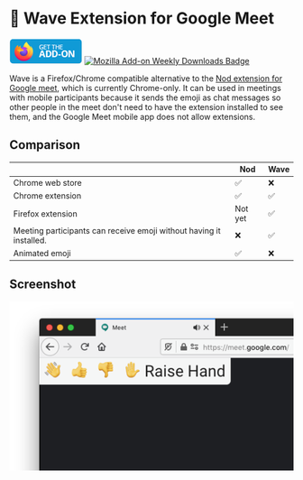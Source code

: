 # 👋 Wave Extension for Google Meet

[![Mozilla Add-on](get-the-addon.png)](https://addons.mozilla.org/en-US/firefox/addon/wave-reactions-for-google-meet/?utm_source=github&utm_content=get_the_addon_badge) [![Mozilla Add-on Weekly Downloads Badge](https://img.shields.io/amo/dw/wave-reactions-for-google-meet)](https://addons.mozilla.org/en-US/firefox/addon/wave-reactions-for-google-meet/?utm_source=github&utm_content=weekly_downloads_badge)

Wave is a Firefox/Chrome compatible alternative to the [Nod extension for Google meet](https://chrome.google.com/webstore/detail/nod-reactions-for-google/oikgofeboedgfkaacpfepbfmgdalabej), which is currently Chrome-only. It can be used in meetings with mobile participants because it sends the emoji as chat messages so other people in the meet don't need to have the extension installed to see them, and the Google Meet mobile app does not allow extensions.

## Comparison

|                                                                     | Nod     | Wave |
| ------------------------------------------------------------------- | ------- | ---- |
| Chrome web store                                                    | ✅      | ❌   |
| Chrome extension                                                    | ✅      | ✅   |
| Firefox extension                                                   | Not yet | ✅   |
| Meeting participants can receive emoji without having it installed. | ❌      | ✅   |
| Animated emoji                                                      | ✅      | ❌   |

## Screenshot

![Screenshot of wave extension in Google Meet](screenshot.png)
